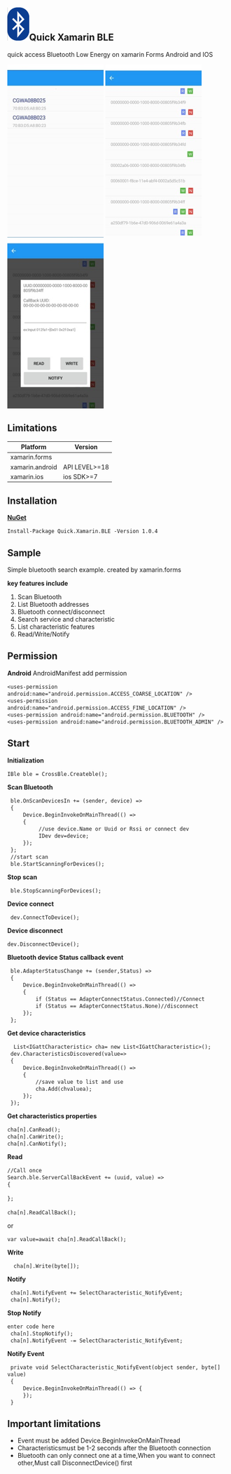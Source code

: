  
## ![enter image description here](https://github.com/4a0g0085/Quick.Xamarin.BLE/blob/master/src/BLEicon.png)Quick Xamarin BLE
quick access  Bluetooth Low Energy on xamarin Forms Android and IOS

![scan](https://github.com/4a0g0085/Quick.Xamarin.BLE/blob/master/src/m3.jpg)
![read/write/notify](https://github.com/4a0g0085/Quick.Xamarin.BLE/blob/master/src/m1.jpg)
![Characteristic list](https://github.com/4a0g0085/Quick.Xamarin.BLE/blob/master/src/m2.jpg)

##  Limitations

|Platform  |Version|
|--|--|
| xamarin.forms |  |
| xamarin.android   |API LEVEL>=18  |
| xamarin.ios | ios SDK>=7|
 
##  Installation
 
[**NuGet**](https://www.nuget.org/packages/Quick.Xamarin.BLE/)

	Install-Package Quick.Xamarin.BLE -Version 1.0.4
	
## Sample
 Simple bluetooth search example. created by xamarin.forms  
 
 **key features include**
 1. Scan Bluetooth 
 2. List Bluetooth addresses
 3. Bluetooth  connect/disconnect
 4. Search service and  characteristic
 5. List characteristic features
 6. Read/Write/Notify
## Permission
**Android**
AndroidManifest add permission 

    <uses-permission android:name="android.permission.ACCESS_COARSE_LOCATION" />
    <uses-permission android:name="android.permission.ACCESS_FINE_LOCATION" />
    <uses-permission android:name="android.permission.BLUETOOTH" />
    <uses-permission android:name="android.permission.BLUETOOTH_ADMIN" />

## Start
**Initialization**

    IBle ble = CrossBle.Createble(); 
**Scan Bluetooth**

     ble.OnScanDevicesIn += (sender, device) =>
     {
         Device.BeginInvokeOnMainThread(() =>
         { 
              //use device.Name or Uuid or Rssi or connect dev
              IDev dev=device;
         });
     };
     //start scan
     ble.StartScanningForDevices();

**Stop scan**

     ble.StopScanningForDevices();
 **Device connect**

     dev.ConnectToDevice();
  **Device disconnect**
  

    dev.DisconnectDevice();

 **Bluetooth device Status callback event**
 

     ble.AdapterStatusChange += (sender,Status) =>
     {
		 Device.BeginInvokeOnMainThread(() =>
	     { 
			 if (Status == AdapterConnectStatus.Connected)//Connect
			 if (Status == AdapterConnectStatus.None)//disconnect
	     });
     };

   
 **Get device characteristics**

      List<IGattCharacteristic> cha= new List<IGattCharacteristic>();
     dev.CharacteristicsDiscovered(value=>
     {  
	     Device.BeginInvokeOnMainThread(() =>
	     {   
		     //save value to list and use
		     cha.Add(chvaluea); 
	     });
     });
**Get  characteristics properties**

    cha[n].CanRead();
    cha[n].CanWrite();
    cha[n].CanNotify();

  
 **Read**
 
	//Call once
    Search.ble.ServerCallBackEvent += (uuid, value) => 
    {
    
    };
    
    cha[n].ReadCallBack();
	
or

    var value=await cha[n].ReadCallBack();

 **Write**
 

      cha[n].Write(byte[]);

  **Notify**

     cha[n].NotifyEvent += SelectCharacteristic_NotifyEvent;
     cha[n].Notify();

  **Stop Notify**
  

    enter code here
     cha[n].StopNotify();
     cha[n].NotifyEvent -= SelectCharacteristic_NotifyEvent;
     
  **Notify Event**
  

     private void SelectCharacteristic_NotifyEvent(object sender, byte[] value)
     {
         Device.BeginInvokeOnMainThread(() => { 
         });
     }
## Important limitations

 - Event must be added Device.BeginInvokeOnMainThread
 - Characteristicsmust be 1-2 seconds after the Bluetooth connection
 - Bluetooth can only connect one at a time,When you want to connect other,Must call DisconnectDevice()  first
 
